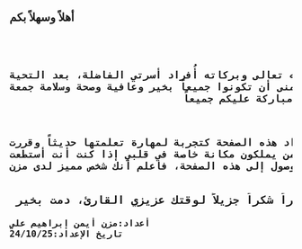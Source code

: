 
<!DOCTYPE html><html><head><meta http-equiv="Content-Type" content="text/html; charset=UTF-8">  </head>
<body>
<p style="font-size:20px;text-align=center;"><b> أهلاً وسهلاً بكم                                           </b></p>
<pre style="text-align:right;font-size:18px;"> <b>

  السلام عليكم ورحمة الله تعالى وبركاته
أُفراد أسرتي الفاضلة، بعد التحية والإحترام والتقدير، أتمنى أن تكونوا جميعاً بخير وعافية وصحة وسلامة جمعة مباركة عليكم جميعاً

  أما بعد
فقد قمت بإعداد هذه الصفحة كتجربة لمهارة تعلمتها حديثاً وقررت أن أُشارك هذه المهارة مع من يملكون مكانة خاصة في قلبي
إذا كنت أنت أستطعت الوصول إلى هذه الصفحة، فاعلم أنك شخص مميز لدى مزن</b></pre>
<pre style="text-align:right;font-size:20px;"><b> أخيراً شكراً جزيلاً لوقتك عزيزي القارئ، دمت بخير   <b></b></b></pre><b><b>
<pre style="text-align:left;font-size:16px;">أعداد:مزن أيمن إبراهيم علي
تاريخ الإعداد:24/10/25
</pre>




</b></b></body></html>
